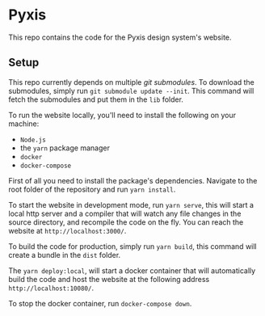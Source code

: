 # Pyxis

This repo contains the code for the Pyxis design system's website.

## Setup

This repo currently depends on multiple *git submodules*.
To download the submodules, simply run `git submodule update --init`. This
command will fetch the submodules and put them in the `lib` folder.

To run the website locally, you'll need to install the following on your machine:
* `Node.js`
* the `yarn` package manager
* `docker`
* `docker-compose`

First of all you need to install the package's dependencies. Navigate to the root
folder of the repository and run `yarn install`.

To start the website in development mode, run `yarn serve`, this will start a
local http server and a compiler that will watch any file changes in the source
directory, and recompile the code on the fly.
You can reach the website at `http://localhost:3000/`.

To build the code for production, simply run `yarn build`, this command will
create a bundle in the `dist` folder.

The `yarn deploy:local`, will start a docker container that will automatically
build the code and host the website at the following address `http://localhost:10080/`.

To stop the docker container, run `docker-compose down`.
